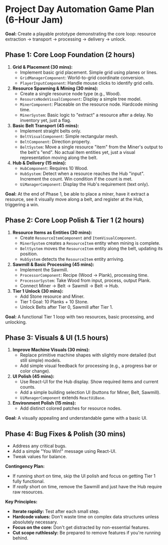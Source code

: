 # Project Day Automation Game Plan (6-Hour Jam)

**Goal:** Create a playable prototype demonstrating the core loop: resource extraction -> transport -> processing -> delivery -> unlock.

## Phase 1: Core Loop Foundation (2 hours)

1. **Grid & Placement (30 mins):**
    * Implement basic grid placement. Simple grid using planes or lines.
    * `GridManagerComponent`: World-to-grid coordinate conversion.
    * `PlayerInputComponent`: Handle mouse clicks to identify grid cells.
2. **Resource Spawning & Mining (30 mins):**
    * Create a single resource node type (e.g., Wood).
    * `ResourceNodeVisualComponent`: Display a simple tree model.
    * `MinerComponent`: Placeable on the resource node. Hardcode mining time.
    * `MinerSystem`: Basic logic to "extract" a resource after a delay. No inventory yet, just a flag.
3. **Basic Belt Transport (45 mins):**
    * Implement straight belts only.
    * `BeltVisualComponent`: Simple rectangular mesh.
    * `BeltComponent`: Direction property.
    * `BeltSystem`: Move a single resource "item" from the Miner's output to the belt's "end". No actual item entities yet, just a visual representation moving along the belt.
4. **Hub & Delivery (15 mins):**
    * `HubComponent`: Requires 10 Wood.
    * `HubSystem`: Detect when a resource reaches the Hub "input". Increment the count. Win condition if the count is met.
    * `UiManagerComponent`: Display the Hub's requirement (text only).

**Goal:** At the end of Phase 1, be able to place a miner, have it extract a resource, see it visually move along a belt, and register at the Hub, triggering a win.

## Phase 2: Core Loop Polish & Tier 1 (2 hours)

1. **Resource Items as Entities (30 mins):**
    * Create `ResourceItemComponent` and `ItemVisualComponent`.
    * `MinerSystem` creates a `ResourceItem` entity when mining is complete.
    * `BeltSystem` moves the `ResourceItem` entity along the belt, updating its position.
    * `HubSystem` detects the `ResourceItem` entity arriving.
2. **Sawmill & Basic Processing (45 mins):**
    * Implement the Sawmill.
    * `ProcessorComponent`: Recipe (Wood -> Plank), processing time.
    * `ProcessorSystem`: Take Wood from input, process, output Plank.
    * Connect Miner -> Belt -> Sawmill -> Belt -> Hub.
3. **Tier 1 Unlock (30 mins):**
    * Add Stone resource and Miner.
    * Tier 1 Goal: 10 Planks + 10 Stone.
    * Unlock Belts after Tier 0, Sawmill after Tier 1.

**Goal:** A functional Tier 1 loop with two resources, basic processing, and unlocking.

## Phase 3: Visuals & UI (1.5 hours)

1. **Improve Machine Visuals (30 mins):**
    * Replace primitive machine shapes with slightly more detailed (but still simple) models.
    * Add simple visual feedback for processing (e.g., a progress bar or color change).
2. **UI Polish (45 mins):**
    * Use React-UI for the Hub display. Show required items and current counts.
    * Add a simple building selection UI (buttons for Miner, Belt, Sawmill).
    * `UiManagerComponent` extends `ReactUiBase`.
3. **Environment Polish (15 mins):**
    * Add distinct colored patches for resource nodes.

**Goal:** A visually appealing and understandable game with a basic UI.

## Phase 4: Bug Fixes & Polish (30 mins)

* Address any critical bugs.
* Add a simple "You Win!" message using React-UI.
* Tweak values for balance.

**Contingency Plan:**

* If running short on time, skip the UI polish and focus on getting Tier 1 fully functional.
* If *really* short on time, remove the Sawmill and just have the Hub require raw resources.

**Key Principles:**

* **Iterate rapidly:** Test after each small step.
* **Hardcode values:** Don't waste time on complex data structures unless absolutely necessary.
* **Focus on the core:** Don't get distracted by non-essential features.
* **Cut scope ruthlessly:** Be prepared to remove features if you're running behind.
